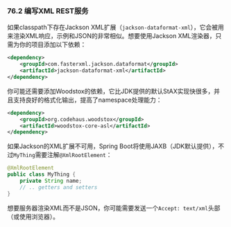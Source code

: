 ### 76.2 编写XML REST服务

如果classpath下存在Jackson XML扩展（`jackson-dataformat-xml`），它会被用来渲染XML响应，示例和JSON的非常相似。想要使用Jackson XML渲染器，只需为你的项目添加以下依赖：
```xml
<dependency>
    <groupId>com.fasterxml.jackson.dataformat</groupId>
    <artifactId>jackson-dataformat-xml</artifactId>
</dependency>
```
你可能还需要添加Woodstox的依赖，它比JDK提供的默认StAX实现快很多，并且支持良好的格式化输出，提高了namespace处理能力：
```xml
<dependency>
    <groupId>org.codehaus.woodstox</groupId>
    <artifactId>woodstox-core-asl</artifactId>
</dependency>
```
如果Jackson的XML扩展不可用，Spring Boot将使用JAXB（JDK默认提供），不过`MyThing`需要注解`@XmlRootElement`：
```java
@XmlRootElement
public class MyThing {
    private String name;
    // .. getters and setters
}
```
想要服务器渲染XML而不是JSON，你可能需要发送一个`Accept: text/xml`头部（或使用浏览器）。
